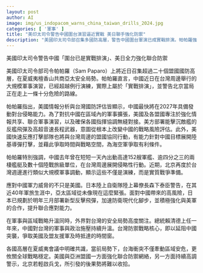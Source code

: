 ```yaml
---
layout: post
author: AI
image: img/us_indopacom_warns_china_taiwan_drills_2024.jpg
categories: [ '軍事' ]
title: "美印太司令警告中國圍台演習逼近實戰 美日聯手強化防禦"
description: "美國印太司令部召集多國防高層，警告中國圍台軍演已成實戰排演。帕帕羅強調中國最快2027年具侵台能力，美日強化情報共享與聯合作戰，反艦飛彈與高超音速武器部署提升威懾。日本推動軍力現代化，與美密切合作。台灣則聚焦延阻中國突襲、爭取盟軍支援時機。專家認為台海衝突將牽動全球安全，美日等盟國高調警告北京勿輕啟戰端。"
---
```

美國印太司令警告中國「圍台已是實戰排演」、美日全力強化聯合防禦

美國印太司令部司令帕帕羅（Sam Paparo）上將近日召集超過二十個盟國國防高層，在夏威夷檀香山共商亞太安全局勢。帕帕羅直言，中國近日在台灣周邊舉行的大規模軍事演習，已經超越例行演練，實際上屬於「實戰排演」，並警告北京當局正在走上一條十分危險的路線。

帕帕羅指出，美國情報分析與台灣國防評估皆顯示，中國最快將在2027年具備發動對台侵略能力。為了對抗中國在區域內的軍事擴張，美國及各盟國專注於強化情報共享、聯合軍事演習，以及確保各國指揮協調無縫對接。美方部署能擊沉敵艦的反艦飛彈及高超音速長程武器，意圖從根本上改變中國的戰略風險評估。此外，美國快速反應打擊部隊也將與台灣周邊的盟國協同行動，有能力針對中國目標展開陸基導彈打擊，並藉此爭取時間與戰略空間，為海空軍爭取有利條件。

帕帕羅特別強調，中國去年曾在短短一天內出動高達152艘軍艦、逾四分之三的兩棲艦艇及數十個陸戰旅級單位，在台灣周邊展開侵略性行動。近期，北京再度於台灣週邊進行類似大規模軍事調動，顯示這些不僅是演練，而是實質戰爭準備。

應對中國軍力威脅的不只是美國。日本陸上自衛隊陸上幕僚長森下泰臣警告，在其近40年軍旅生涯中，亞太區域從未像現在這麼緊張。面對中國帶來的高風險，日本已規劃於明年三月部署新型反擊飛彈，加速防衛現代化腳步，並積極強化與美軍的合作，提升聯合應對能力。

在軍事與區域戰略升溫同時，外界對台灣的安全局勢高度關注。總統賴清德上任一年來，中國對台灣的軍事與政治施壓持續升溫。台灣防禦戰略核心，即以延阻中國突襲，爭取美國及盟友援軍及時抵達的時間窗。

各國高層在夏威夷會議中明確共識，當前局勢下，台海衝突不僅牽動區域安危，更攸關全球戰略穩定。美國與亞洲盟國一方面強化聯合防禦網絡，另一方面持續高調警示，北京若輕啟兵戈，所引發的後果勢將難以收拾。